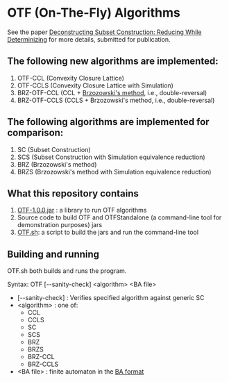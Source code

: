# OTF (On-The-Fly) Algorithms

See the paper [Deconstructing Subset Construction: Reducing While Determinizing](https://arxiv.org/abs/2505.10319) for more details, submitted for publication.

## The following new algorithms are implemented:

1. OTF-CCL (Convexity Closure Lattice)
2. OTF-CCLS (Convexity Closure Lattice with Simulation)
3. BRZ-OTF-CCL (CCL + [Brzozowski's method](https://en.wikipedia.org/wiki/DFA_minimization#Brzozowski's_algorithm), i.e., double-reversal)
4. BRZ-OTF-CCLS (CCLS + Brzozowski's method, i.e., double-reversal)

## The following algorithms are implemented for comparison:

1. SC (Subset Construction)
2. SCS (Subset Construction with Simulation equivalence reduction)
3. BRZ (Brzozowski's method)
4. BRZS (Brzozowski's method with Simulation equivalence reduction)

## What this repository contains

1. [OTF-1.0.0.jar](OTF-1.0.0.jar) : a library to run OTF algorithms
2. Source code to build OTF and OTFStandalone (a command-line tool for demonstration purposes) jars
3. [OTF.sh](OTF.sh): a script to build the jars and run the command-line tool

## Building and running

OTF.sh both builds and runs the program.

Syntax: OTF [--sanity-check] \<algorithm\> \<BA file\>

- [--sanity-check] : Verifies specified algorithm against generic SC
- \<algorithm\> : one of:
  - CCL
  - CCLS
  - SC
  - SCS
  - BRZ
  - BRZS
  - BRZ-CCL
  - BRZ-CCLS
- \<BA file\> : finite automaton in the [BA format](https://languageinclusion.org/doku.php?id=tools)
